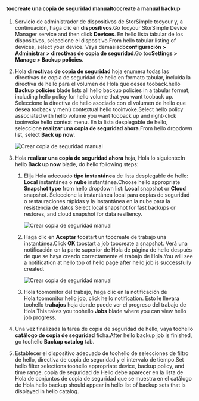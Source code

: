 
<!--author=alkohli last changed: 01/20/2017-->

#### <a name="toocreate-a-manual-backup"></a><span data-ttu-id="decbc-101">toocreate una copia de seguridad manual</span><span class="sxs-lookup"><span data-stu-id="decbc-101">toocreate a manual backup</span></span>

1. <span data-ttu-id="decbc-102">Servicio de administrador de dispositivos de StorSimple tooyour y, a continuación, haga clic en **dispositivos**.</span><span class="sxs-lookup"><span data-stu-id="decbc-102">Go tooyour StorSimple Device Manager service and then click **Devices**.</span></span> <span data-ttu-id="decbc-103">En hello lista tabular de los dispositivos, seleccione el dispositivo.</span><span class="sxs-lookup"><span data-stu-id="decbc-103">From hello tabular listing of devices, select your device.</span></span> <span data-ttu-id="decbc-104">Vaya demasiado**configuración > Administrar > directivas de copia de seguridad**.</span><span class="sxs-lookup"><span data-stu-id="decbc-104">Go too**Settings > Manage > Backup policies**.</span></span>

2. <span data-ttu-id="decbc-105">Hola **directivas de copia de seguridad** hoja enumera todas las directivas de copia de seguridad de hello en formato tabular, incluida la directiva de hello para el volumen de Hola que desea tooback.</span><span class="sxs-lookup"><span data-stu-id="decbc-105">hello **Backup policies** blade lists all hello backup policies in a tabular format, including hello policy for hello volume that you want tooback up.</span></span> <span data-ttu-id="decbc-106">Seleccione la directiva de hello asociado con el volumen de hello que desea tooback y menú contextual hello tooinvoke.</span><span class="sxs-lookup"><span data-stu-id="decbc-106">Select hello policy associated with hello volume you want tooback up and right-click tooinvoke hello context menu.</span></span> <span data-ttu-id="decbc-107">En la lista desplegable de hello, seleccione **realizar una copia de seguridad ahora**.</span><span class="sxs-lookup"><span data-stu-id="decbc-107">From hello dropdown list, select **Back up now**.</span></span>

    ![Crear copia de seguridad manual](./media/storsimple-8000-create-manual-backup/createmanualbu1.png)

3. <span data-ttu-id="decbc-109">Hola **realizar una copia de seguridad ahora** hoja, Hola lo siguiente:</span><span class="sxs-lookup"><span data-stu-id="decbc-109">In hello **Back up now** blade, do hello following steps:</span></span>

    1. <span data-ttu-id="decbc-110">Elija Hola adecuado **tipo instantánea** de lista desplegable de hello: **Local** instantánea o **nube** instantánea.</span><span class="sxs-lookup"><span data-stu-id="decbc-110">Choose hello appropriate **Snapshot type** from hello dropdown list: **Local** snapshot or **Cloud** snapshot.</span></span> <span data-ttu-id="decbc-111">Seleccione la instantánea local para copias de seguridad o restauraciones rápidas y la instantánea en la nube para la resistencia de datos.</span><span class="sxs-lookup"><span data-stu-id="decbc-111">Select local snapshot for fast backups or restores, and cloud snapshot for data resiliency.</span></span>

        ![Crear copia de seguridad manual](./media/storsimple-8000-create-manual-backup/createmanualbu2.png)

    2. <span data-ttu-id="decbc-113">Haga clic en **Aceptar** toostart un toocreate de trabajo una instantánea.</span><span class="sxs-lookup"><span data-stu-id="decbc-113">Click **OK** toostart a job toocreate a snapshot.</span></span> <span data-ttu-id="decbc-114">Verá una notificación en la parte superior de Hola de página de hello después de que se haya creado correctamente el trabajo de Hola.</span><span class="sxs-lookup"><span data-stu-id="decbc-114">You will see a notification at hello top of hello page after hello job is successfully created.</span></span>

        ![Crear copia de seguridad manual](./media/storsimple-8000-create-manual-backup/createmanualbu4.png)

    3. <span data-ttu-id="decbc-116">Hola toomonitor del trabajo, haga clic en la notificación de Hola.</span><span class="sxs-lookup"><span data-stu-id="decbc-116">toomonitor hello job, click hello notification.</span></span> <span data-ttu-id="decbc-117">Esto le llevará toohello **trabajos** hoja donde puede ver el progreso del trabajo de Hola.</span><span class="sxs-lookup"><span data-stu-id="decbc-117">This takes you toohello **Jobs** blade where you can view hello job progress.</span></span>


5. <span data-ttu-id="decbc-118">Una vez finalizada la tarea de copia de seguridad de hello, vaya toohello **catálogo de copia de seguridad** ficha.</span><span class="sxs-lookup"><span data-stu-id="decbc-118">After hello backup job is finished, go toohello **Backup catalog** tab.</span></span>

6. <span data-ttu-id="decbc-119">Establecer el dispositivo adecuado de toohello de selecciones de filtro de hello, directiva de copia de seguridad y el intervalo de tiempo.</span><span class="sxs-lookup"><span data-stu-id="decbc-119">Set hello filter selections toohello appropriate device, backup policy, and time range.</span></span> <span data-ttu-id="decbc-120">copia de seguridad de Hello debe aparecer en la lista de Hola de conjuntos de copia de seguridad que se muestra en el catálogo de Hola.</span><span class="sxs-lookup"><span data-stu-id="decbc-120">hello backup should appear in hello list of backup sets that is displayed in hello catalog.</span></span>

